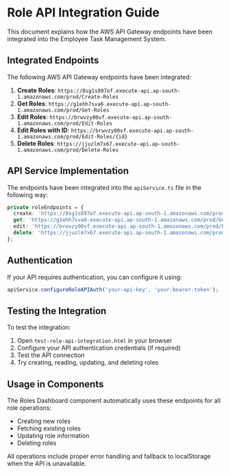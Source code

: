 # Role API Integration Guide

This document explains how the AWS API Gateway endpoints have been integrated into the Employee Task Management System.

## Integrated Endpoints

The following AWS API Gateway endpoints have been integrated:

1. **Create Roles**: `https://8sg1s897of.execute-api.ap-south-1.amazonaws.com/prod/Create-Roles`
2. **Get Roles**: `https://g1ehh7sva6.execute-api.ap-south-1.amazonaws.com/prod/Get-Roles`
3. **Edit Roles**: `https://brwvzy00vf.execute-api.ap-south-1.amazonaws.com/prod/Edit-Roles`
4. **Edit Roles with ID**: `https://brwvzy00vf.execute-api.ap-south-1.amazonaws.com/prod/Edit-Roles/{id}`
5. **Delete Roles**: `https://jjuzlm7x67.execute-api.ap-south-1.amazonaws.com/prod/Delete-Roles`

## API Service Implementation

The endpoints have been integrated into the `apiService.ts` file in the following way:

```typescript
private roleEndpoints = {
  create: 'https://8sg1s897of.execute-api.ap-south-1.amazonaws.com/prod/Create-Roles',
  get: 'https://g1ehh7sva6.execute-api.ap-south-1.amazonaws.com/prod/Get-Roles',
  edit: 'https://brwvzy00vf.execute-api.ap-south-1.amazonaws.com/prod/Edit-Roles',
  delete: 'https://jjuzlm7x67.execute-api.ap-south-1.amazonaws.com/prod/Delete-Roles'
};
```

## Authentication

If your API requires authentication, you can configure it using:

```typescript
apiService.configureRoleAPIAuth('your-api-key', 'your-bearer-token');
```

## Testing the Integration

To test the integration:

1. Open `test-role-api-integration.html` in your browser
2. Configure your API authentication credentials (if required)
3. Test the API connection
4. Try creating, reading, updating, and deleting roles

## Usage in Components

The Roles Dashboard component automatically uses these endpoints for all role operations:

- Creating new roles
- Fetching existing roles
- Updating role information
- Deleting roles

All operations include proper error handling and fallback to localStorage when the API is unavailable.